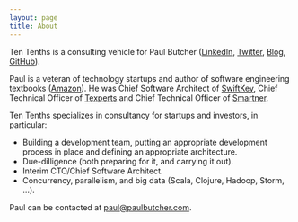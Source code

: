 ```yaml
---
layout: page
title: About
---
```

Ten Tenths is a consulting vehicle for Paul Butcher ([LinkedIn](http://uk.linkedin.com/in/paulbutcher/), [Twitter](https://twitter.com/paulrabutcher), [Blog](http://paulbutcher.com), [GitHub](https://github.com/paulbutcher)).

Paul is a veteran of technology startups and author of software engineering textbooks ([Amazon](http://amazon.com/author/paulbutcher)). He was Chief Software Architect of [SwiftKey](http://swiftkey.net), Chief Technical Officer of [Texperts](http://en.wikipedia.org/wiki/Texperts) and Chief Technical Officer of [Smartner](http://www.theregister.co.uk/2005/04/11/seven_smartner/).

Ten Tenths specializes in consultancy for startups and investors, in particular:

* Building a development team, putting an appropriate development process in place and defining an appropriate architecture.
* Due-dilligence (both preparing for it, and carrying it out).
* Interim CTO/Chief Software Architect.
* Concurrency, parallelism, and big data (Scala, Clojure, Hadoop, Storm, …).

Paul can be contacted at [paul@paulbutcher.com](mailto:paul@paulbutcher.com).